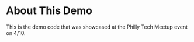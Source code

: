 # About This Demo

This is the demo code that was showcased at the Philly Tech Meetup event on 4/10.

